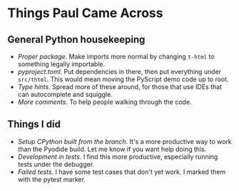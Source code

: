 # Things Paul Came Across

## General Python housekeeping

- *Proper package*. Make imports more normal by changing `t-html` to something legally importable.
- *pyproject.toml*. Put dependencies in there, then put everything under `src/thtml`. This would mean moving the
  PyScript demo code up to root.
- *Type hints*. Spread more of these around, for those that use IDEs that can autocomplete and squiggle.
- *More comments*. To help people walking through the code.

## Things I did

- *Setup CPython built from the branch*. It's a more productive way to work than the Pyodide build. Let me know if you
  want help doing this.
- *Development in tests*. I find this more productive, especially running tests under the debugger.
- *Failed tests*. I have some test cases that don't yet work. I marked them with the pytest marker.

